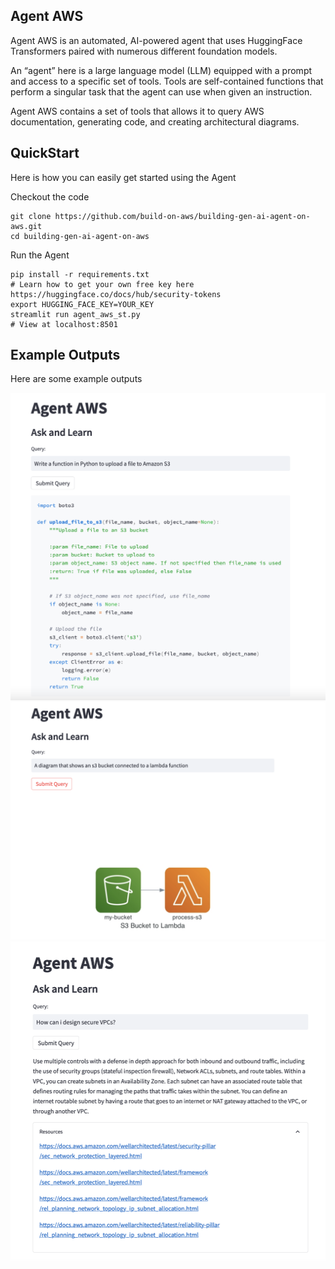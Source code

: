 ## Agent AWS
Agent AWS is an automated, AI-powered agent that uses HuggingFace Transformers paired with numerous different foundation models.

An “agent” here is a large language model (LLM) equipped with a prompt and access to a specific set of tools. 
Tools are self-contained functions that perform a singular task that the agent can use when given an instruction.

Agent AWS contains a set of tools that allows it to query AWS documentation, generating code, and creating architectural diagrams.

## QuickStart

Here is how you can easily get started using the Agent

Checkout the code
```
git clone https://github.com/build-on-aws/building-gen-ai-agent-on-aws.git
cd building-gen-ai-agent-on-aws
```

Run the Agent
```
pip install -r requirements.txt
# Learn how to get your own free key here https://huggingface.co/docs/hub/security-tokens
export HUGGING_FACE_KEY=YOUR_KEY
streamlit run agent_aws_st.py
# View at localhost:8501
```

## Example Outputs
Here are some example outputs

<div align="center"><img src="images/code_example.png" alt="Writing Code"></div>
<div align="center"><img src="images/diagram_example.png" alt="Creating Diagram"></div>
<div align="center"><img src="images/query_example.png" alt="Query example"></div>
